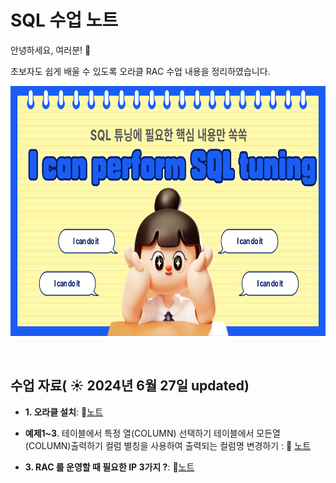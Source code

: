 # SQL 수업 노트 

안녕하세요, 여러분!  🌟

초보자도 쉽게 배울 수 있도록 오라클 RAC 수업 내용을 정리하였습니다.

<img src="https://github.com/ssuyeon12/ssu/blob/main/001.png" width="600" height="400">

&nbsp;

## 수업 자료( ☀️ 2024년 6월 27일 updated)


- **1. 오라클 설치**:  📄[노트](https://www.notion.so/e8bb7dfc0ebf4a0fb5165df3c5c539e8?v=88be955678224c3a98a742fc7399bcf0&p=79ea2baa476349c1aa876bf727524dab&pm=s)
  &nbsp;
  
- **예제1~3**.
테이블에서 특정 열(COLUMN) 선택하기
테이블에서 모든열(COLUMN)출력하기
컬럼 별칭을 사용하여 출력되는 컬럼명 변경하기 : 📄 [노트](https://www.notion.so/e8bb7dfc0ebf4a0fb5165df3c5c539e8?v=88be955678224c3a98a742fc7399bcf0&p=ccffa710bfc74226a53638c3dfd0dfd4&pm=s)
  
- **3. RAC 를 운영할 때 필요한 IP 3가지 ?**: 📄[노트](https://github.com/oracleyu01/rac_class/blob/main/RAC%ED%95%B5%EC%8B%AC3.%20RAC%20%EB%A5%BC%20%EC%9A%B4%EC%98%81%ED%95%A0%20%EB%95%8C%20%ED%95%84%EC%9A%94%ED%95%9C%20IP%203%EA%B0%80%EC%A7%80.md)
